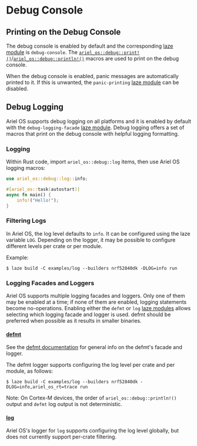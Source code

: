 # Debug Console

## Printing on the Debug Console

The debug console is enabled by default and the corresponding [laze module][laze-modules-book] is `debug-console`.
The [`ariel_os::debug::print!()`][print-macro-rustdoc]/[`ariel_os::debug::println!()`][println-macro-rustdoc] macros are used to print on the debug console.

When the debug console is enabled, panic messages are automatically printed to it.
If this is unwanted, the `panic-printing` [laze module][laze-modules-book] can be disabled.

## Debug Logging

Ariel OS supports debug logging on all platforms and it is enabled by default with the `debug-logging-facade` [laze module][laze-modules-book].
Debug logging offers a set of macros that print on the debug console with helpful logging formatting.

### Logging

Within Rust code, import `ariel_os::debug::log` items, then use Ariel OS logging macros:

```rust
use ariel_os::debug::log::info;

#[ariel_os::task(autostart)]
async fn main() {
    info!("Hello!");
}
```

### Filtering Logs

In Ariel OS, the log level defaults to `info`. It can be configured using the
laze variable `LOG`.
Depending on the logger, it may be possible to configure different levels per crate or per module.

Example:

```shell
$ laze build -C examples/log --builders nrf52840dk -DLOG=info run
```

### Logging Facades and Loggers

Ariel OS supports multiple logging facades and loggers.
Only one of them may be enabled at a time;
if none of them are enabled, logging statements become no-operations.
Enabling either the `defmt` or `log` [laze modules][laze-modules-book] allows selecting which logging facade and logger is used.
defmt should be preferred when possible as it results in smaller binaries.

#### [defmt]

See the [defmt documentation] for general info on the defmt's facade and logger.

The defmt logger supports configuring the log level per crate and per module, as follows:

```shell
$ laze build -C examples/log --builders nrf52840dk -DLOG=info,ariel_os_rt=trace run
```

Note: On Cortex-M devices, the order of `ariel_os::debug::println!()` output and
      `defmt` log output is not deterministic.

#### [log]

Ariel OS's logger for `log` supports configuring the log level globally, but does not currently support per-crate filtering.

[defmt]: https://github.com/knurling-rs/defmt
[defmt documentation]: https://defmt.ferrous-systems.com/
[log]: https://github.com/rust-lang/log
[laze-modules-book]: ./build_system.md#laze-modules
[print-macro-rustdoc]: https://ariel-os.github.io/ariel-os/dev/docs/api/ariel_os/debug/macro.print.html
[println-macro-rustdoc]: https://ariel-os.github.io/ariel-os/dev/docs/api/ariel_os/debug/macro.println.html
